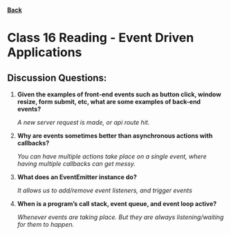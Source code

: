 **[Back](https://clayton-jones.github.io/reading-notes/)**

# Class 16 Reading - Event Driven Applications  

## Discussion Questions:  
  
1. **Given the examples of front-end events such as button click, window resize, form submit, etc, what are some examples of back-end events?**  

    *A new server request is made, or api route hit.*  

2. **Why are events sometimes better than asynchronous actions with callbacks?**  

    *You can have multiple actions take place on a single event, where having multiple callbacks can get messy.*  

3. **What does an EventEmitter instance do?**  

    *It allows us to add/remove event listeners, and trigger events* 

4. **When is a program’s call stack, event queue, and event loop active?**  

    *Whenever events are taking place. But they are always listening/waiting for them to happen.*  


